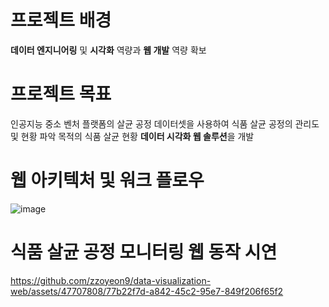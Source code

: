 # 프로젝트 배경
 **데이터 엔지니어링** 및 **시각화** 역량과 **웹 개발** 역량 확보 

# 프로젝트 목표
인공지능 중소 벤처 플랫폼의 살균 공정 데이터셋을 사용하여 식품 살균 공정의 관리도 및 현황 파악 목적의 식품 살균 현황 **데이터 시각화 웹 솔루션**을 개발

# 웹 아키텍처 및 워크 플로우

![image](https://github.com/zzoyeon9/data-visualization-web/assets/47707808/38c9a5d2-030d-48a3-b6ed-4afd6f100794)

# 식품 살균 공정 모니터링 웹 동작 시연

https://github.com/zzoyeon9/data-visualization-web/assets/47707808/77b22f7d-a842-45c2-95e7-849f206f65f2

